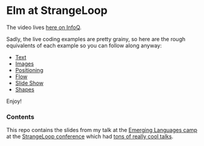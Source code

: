 Elm at StrangeLoop
==================

The video lives [here on InfoQ](http://www.infoq.com/presentations/Elm).

Sadly, the live coding examples are pretty grainy, so here are the rough equivalents
of each example so you can follow along anyway:
  - [Text](http://elm-lang.org/edit/examples/Elements/HelloWorld.elm)
  - [Images](http://elm-lang.org/edit/examples/Elements/Image.elm)
  - [Positioning](http://elm-lang.org/edit/examples/Elements/Position.elm)
  - [Flow](http://elm-lang.org/edit/examples/Elements/FlowDown2.elm)
  - [Slide Show](http://elm-lang.org/edit/examples/Intermediate/SlideShow.elm)
  - [Shapes](http://elm-lang.org/edit/examples/Elements/Shapes.elm)

Enjoy!

### Contents

This repo contains the slides from my talk at
the [Emerging Languages camp](https://github.com/strangeloop/strangeloop2012/tree/master/slides/elc)
at the [StrangeLoop conference](https://thestrangeloop.com/) which
had [tons of really cool talks](https://thestrangeloop.com/news/strange-loop-2012-video-schedule).